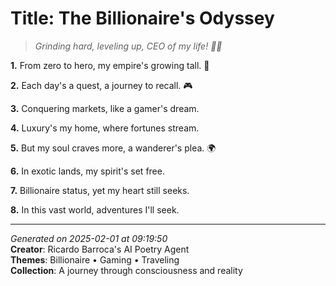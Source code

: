 # Title: The Billionaire's Odyssey

> *Grinding hard, leveling up, CEO of my life! 💼🎯*

**1.** From zero to hero, my empire's growing tall. 💎


**2.** Each day's a quest, a journey to recall. 🎮


**3.** Conquering markets, like a gamer's dream.


**4.** Luxury's my home, where fortunes stream.


**5.** But my soul craves more, a wanderer's plea. 🌍


**6.** In exotic lands, my spirit's set free.


**7.** Billionaire status, yet my heart still seeks.


**8.** In this vast world, adventures I'll seek.



---

*Generated on 2025-02-01 at 09:19:50*  
**Creator**: Ricardo Barroca's AI Poetry Agent  
**Themes**: Billionaire • Gaming • Traveling  
**Collection**: A journey through consciousness and reality